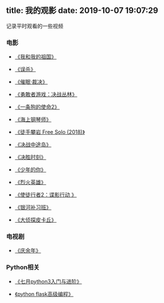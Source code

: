 title: 我的观影
date: 2019-10-07 19:07:29
---

记录平时观看的一些视频

### 电影

* [《我和我的祖国》](https://movie.douban.com/subject/32659890/)

* [《误杀》](https://movie.douban.com/subject/30176393/)

* [《催眠·裁决》](https://movie.douban.com/subject/26752547/)

* [《勇敢者游戏：决战丛林》](https://movie.douban.com/subject/26586766/)

* [《一条狗的使命2》](https://movie.douban.com/subject/27074316/)

* [《海上钢琴师》](https://movie.douban.com/subject/1292001/)

* [《徒手攀岩 Free Solo (2018)》](https://movie.douban.com/subject/30167509/)

* [《决战中途岛》](https://movie.douban.com/subject/26786669/)

* [《决胜时刻》](https://movie.douban.com/subject/30481973/)

* [《少年的你》](https://movie.douban.com/subject/30166972/)

* [《烈火英雄》](https://movie.douban.com/subject/30221757/)

* [《使徒行者2：谍影行动 》](https://movie.douban.com/subject/30423193/)

* [《银河补习班》](https://movie.douban.com/subject/30282387/)

* [《大侦探皮卡丘》](https://movie.douban.com/subject/26835471/)

### 电视剧

* [《庆余年》](https://movie.douban.com/subject/25853071/)

### Python相关

* [《七月python3入门与进阶》](https://www.youtube.com/playlist?list=PLIlHEMiAEpeod9DcEzeLibEKkSTBazitJ)

* [《python flask高级编程》](https://www.youtube.com/playlist?list=PLSKUOdPqiSdsC7f5MPa7cD7q49Aq7O2dP)
